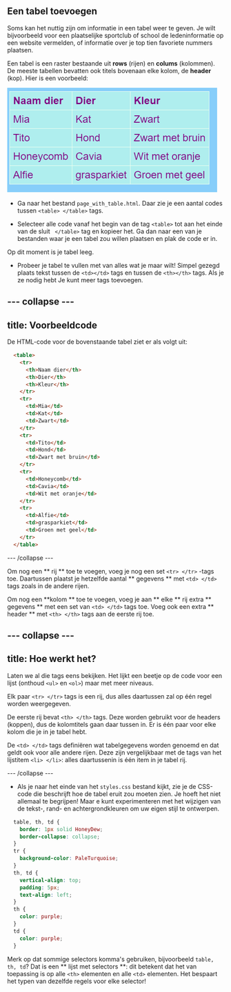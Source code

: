 ## Een tabel toevoegen

Soms kan het nuttig zijn om informatie in een tabel weer te geven. Je wilt bijvoorbeeld voor een plaatselijke sportclub of school de ledeninformatie op een website vermelden, of informatie over je top tien favoriete nummers plaatsen.

Een tabel is een raster bestaande uit **rows** (rijen) en **colums** (kolommen). De meeste tabellen bevatten ook titels bovenaan elke kolom, de **header** (kop). Hier is een voorbeeld:

![Example of information in a table](images/egTableResult.png)

- Ga naar het bestand ` page_with_table.html `. Daar zie je een aantal codes tussen `<table> </table>` tags.

- Selecteer alle code vanaf het begin van de tag `<table>` tot aan het einde van de sluit ` </table>` tag en kopieer het. Ga dan naar een van je bestanden waar je een tabel zou willen plaatsen en plak de code er in.

Op dit moment is je tabel leeg.

- Probeer je tabel te vullen met van alles wat je maar wilt! Simpel gezegd plaats tekst tussen de `<td></td>` tags en tussen de `<th></th>` tags. Als je ze nodig hebt Je kunt meer tags toevoegen.

## \--- collapse \---

## title: Voorbeeldcode

De HTML-code voor de bovenstaande tabel ziet er als volgt uit:

```html
  <table>
    <tr>
      <th>Naam dier</th>
      <th>Dier</th>
      <th>Kleur</th>
    </tr>
    <tr>
      <td>Mia</td>
      <td>Kat</td>
      <td>Zwart</td>
    </tr>
    <tr>
      <td>Tito</td>
      <td>Hond</td>
      <td>Zwart met bruin</td>
    </tr>
    <tr>
      <td>Honeycomb</td>
      <td>Cavia</td>
      <td>Wit met oranje</td>
    </tr>
    <tr>
      <td>Alfie</td>
      <td>grasparkiet</td>
      <td>Groen met geel</td>
    </tr>
  </table>
```

\--- /collapse \---

Om nog een ** rij ** toe te voegen, voeg je nog een set `<tr> </tr>` -tags toe. Daartussen plaatst je hetzelfde aantal ** gegevens ** met `<td> </td>` tags zoals in de andere rijen.

Om nog een **kolom ** toe te voegen, voeg je aan ** elke ** rij extra ** gegevens ** met een set van `<td> </td>` tags toe. Voeg ook een extra ** header ** met `<th> </th>` tags aan de eerste rij toe.

## \--- collapse \---

## title: Hoe werkt het?

Laten we al die tags eens bekijken. Het lijkt een beetje op de code voor een lijst (onthoud `<ul>` en `<ol>`) maar met meer niveaus.

Elk paar `<tr> </tr>` tags is een rij, dus alles daartussen zal op één regel worden weergegeven.

De eerste rij bevat `<th> </th>` tags. Deze worden gebruikt voor de headers (koppen), dus de kolomtitels gaan daar tussen in. Er is één paar voor elke kolom die je in je tabel hebt.

De `<td> </td>` tags definiëren wat tabelgegevens worden genoemd en dat geldt ook voor alle andere rijen. Deze zijn vergelijkbaar met de tags van het lijstitem `<li> </li>`: alles daartussenin is één item in je tabel rij.

\--- /collapse \---

- Als je naar het einde van het ` styles.css ` bestand kijkt, zie je de CSS-code die beschrijft hoe de tabel eruit zou moeten zien. Je hoeft het niet allemaal te begrijpen! Maar e kunt experimenteren met het wijzigen van de tekst-, rand- en achtergrondkleuren om uw eigen stijl te ontwerpen.

```css
  table, th, td {
    border: 1px solid HoneyDew;
    border-collapse: collapse;
  }
  tr {
    background-color: PaleTurquoise;
  }
  th, td {
    vertical-align: top;
    padding: 5px;
    text-align: left;
  }
  th {
    color: purple;
  }
  td {
    color: purple;
  }
```

Merk op dat sommige selectors komma's gebruiken, bijvoorbeeld ` table, th, td `? Dat is een ** lijst met selectors **: dit betekent dat het van toepassing is op alle `<th>` elementen en alle `<td>` elementen. Het bespaart het typen van dezelfde regels voor elke selector!